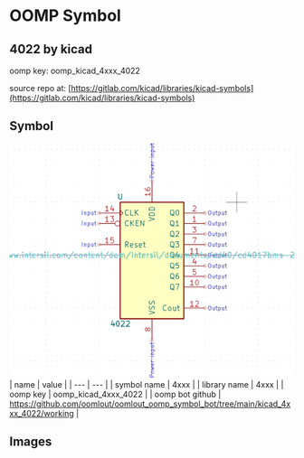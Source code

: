 # OOMP Symbol  
## 4022  by kicad  
  
oomp key: oomp_kicad_4xxx_4022  
  
source repo at: [https://gitlab.com/kicad/libraries/kicad-symbols](https://gitlab.com/kicad/libraries/kicad-symbols)  
## Symbol  
  
[![working.png](working_600.png)](working.png)  
| name | value | 
| --- | --- | 
| symbol name | 4xxx | 
| library name | 4xxx | 
| oomp key | oomp_kicad_4xxx_4022 | 
| oomp bot github | https://github.com/oomlout/oomlout_oomp_symbol_bot/tree/main/kicad_4xxx_4022/working | 
## Images  
